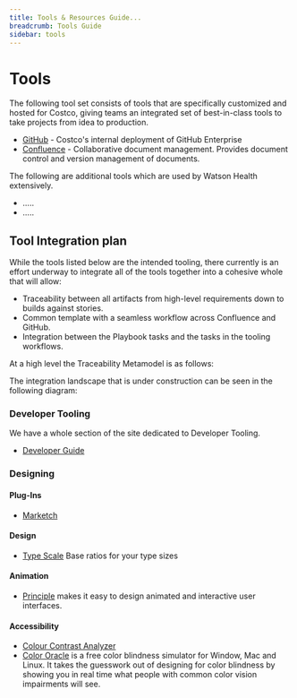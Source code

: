 ```yaml
---
title: Tools & Resources Guide...
breadcrumb: Tools Guide
sidebar: tools
---
```


# Tools
The following tool set consists of tools that are specifically customized and hosted for Costco, giving teams an integrated set of best-in-class tools to take projects from idea to production.
- [GitHub](../github/) - Costco's internal deployment of GitHub Enterprise
- [Confluence](../confluence/) - Collaborative document management. Provides document control and version management of documents.

The following are additional tools which are used by Watson Health extensively.
- .....
- .....
## Tool Integration plan

While the tools listed below are the intended tooling, there currently is an effort underway to integrate all of the tools together into a cohesive whole that will allow:
- Traceability between all artifacts from high-level requirements down to builds against stories.
- Common template with a seamless workflow across Confluence and GitHub.
- Integration between the Playbook tasks and the tasks in the tooling workflows.


<a id="traceability-metamodel"></a>
At a high level the Traceability Metamodel is as follows:

The integration landscape that is under construction can be seen in the following diagram:

### Developer Tooling

We have a whole section of the site dedicated to Developer Tooling.
- [Developer Guide](../dev/developer-guide/index/)


### Designing

#### Plug-Ins

<!-- - <a href="">Craft</a>  Sketch 3 plug-in for using and editing Watson's design libraries -->
- <a target="_blank" href="https://github.com/tudou527/marketch?ref=sketchhunt">Marketch</a>

#### Design

- <a target="_blank" href="http://type-scale.com/">Type Scale</a> Base ratios for your type sizes

#### Animation

- <a target="_blank" href="http://principleformac.com/">Principle</a> makes it easy to design animated and interactive user interfaces.

#### Accessibility

- <a target="_blank" href="https://www.paciellogroup.com/resources/contrastanalyser/">Colour Contrast Analyzer</a>
- <a target="_blank" href="http://colororacle.org/">Color Oracle</a> is a free color blindness simulator for Window, Mac and Linux. It takes the guesswork out of designing for color blindness by showing you in real time what people with common color vision impairments will see.

